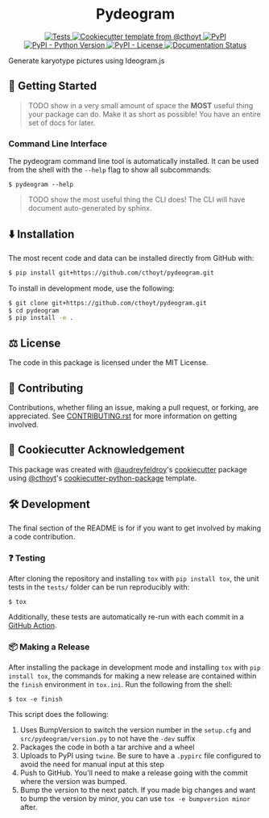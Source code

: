 <!--
<p align="center">
  <img src="docs/source/logo.png" height="150">
</p>
-->

<h1 align="center">
  Pydeogram
</h1>

<p align="center">
    <a href="https://github.com/cthoyt/pydeogram/actions?query=workflow%3ATests">
        <img alt="Tests" src="https://github.com/cthoyt/pydeogram/workflows/Tests/badge.svg" />
    </a>
    <a href="https://github.com/cthoyt/cookiecutter-python-package">
        <img alt="Cookiecutter template from @cthoyt" src="https://img.shields.io/badge/Cookiecutter-snekpack-blue" /> 
    </a>
    <a href="https://pypi.org/project/pydeogram">
        <img alt="PyPI" src="https://img.shields.io/pypi/v/pydeogram" />
    </a>
    <a href="https://pypi.org/project/pydeogram">
        <img alt="PyPI - Python Version" src="https://img.shields.io/pypi/pyversions/pydeogram" />
    </a>
    <a href="https://github.com/cthoyt/pydeogram/blob/main/LICENSE">
        <img alt="PyPI - License" src="https://img.shields.io/pypi/l/pydeogram" />
    </a>
    <a href='https://pydeogram.readthedocs.io/en/latest/?badge=latest'>
        <img src='https://readthedocs.org/projects/pydeogram/badge/?version=latest' alt='Documentation Status' />
    </a>
</p>

Generate karyotype pictures using Ideogram.js

## 💪 Getting Started

> TODO show in a very small amount of space the **MOST** useful thing your package can do.
Make it as short as possible! You have an entire set of docs for later.

### Command Line Interface

The pydeogram command line tool is automatically installed. It can
be used from the shell with the `--help` flag to show all subcommands:

```shell
$ pydeogram --help
```

> TODO show the most useful thing the CLI does! The CLI will have document auto-generated
by sphinx.

## ⬇️ Installation

<!-- Uncomment this section after your first ``tox -e finish``
The most recent release can be installed from
[PyPI](https://pypi.org/project/pydeogram/) with:

```bash
$ pip install pydeogram
```
-->

The most recent code and data can be installed directly from GitHub with:

```bash
$ pip install git+https://github.com/cthoyt/pydeogram.git
```

To install in development mode, use the following:

```bash
$ git clone git+https://github.com/cthoyt/pydeogram.git
$ cd pydeogram
$ pip install -e .
```

## ⚖️ License

The code in this package is licensed under the MIT License.

## 🙏 Contributing
Contributions, whether filing an issue, making a pull request, or forking, are appreciated. See
[CONTRIBUTING.rst](https://github.com/cthoyt/pydeogram/blob/master/CONTRIBUTING.rst) for more information on getting
involved.

## 🍪 Cookiecutter Acknowledgement

This package was created with [@audreyfeldroy](https://github.com/audreyfeldroy)'s
[cookiecutter](https://github.com/cookiecutter/cookiecutter) package using [@cthoyt](https://github.com/cthoyt)'s
[cookiecutter-python-package](https://github.com/cthoyt/cookiecutter-python-package) template.

## 🛠️ Development

The final section of the README is for if you want to get involved by making a code contribution.

### ❓ Testing

After cloning the repository and installing `tox` with `pip install tox`, the unit tests in the `tests/` folder can be
run reproducibly with:

```shell
$ tox
```

Additionally, these tests are automatically re-run with each commit in a [GitHub Action](https://github.com/cthoyt/pydeogram/actions?query=workflow%3ATests).

### 📦 Making a Release

After installing the package in development mode and installing
`tox` with `pip install tox`, the commands for making a new release are contained within the `finish` environment
in `tox.ini`. Run the following from the shell:

```shell
$ tox -e finish
```

This script does the following:

1. Uses BumpVersion to switch the version number in the `setup.cfg` and
   `src/pydeogram/version.py` to not have the `-dev` suffix
2. Packages the code in both a tar archive and a wheel
3. Uploads to PyPI using `twine`. Be sure to have a `.pypirc` file configured to avoid the need for manual input at this
   step
4. Push to GitHub. You'll need to make a release going with the commit where the version was bumped.
5. Bump the version to the next patch. If you made big changes and want to bump the version by minor, you can
   use `tox -e bumpversion minor` after.
